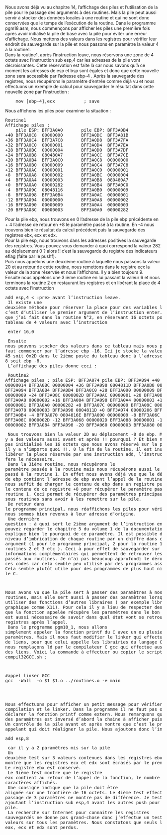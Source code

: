Nous avons déjà vu au chapitre 14, l’affichage des piles et l’utilisation de la pile pour le passage des arguments à des routines. Mais la pile peut aussi servir à stocker des données locales à une routine et qui ne sont donc conservées que le temps de l’exécution de la routine.
Dans le programme pgm18.asm, nous commençons par afficher les piles une première fois après avoir initialisé la pile de base avec la pile pour éviter une erreur d’affichage. Nous mettons des valeurs dans les registres pour vérifier leur endroit de sauvegarde sur la pile et nous passons en paramètre la valeur 4 à la routine1.<br>
Dans la routine1, après l’instruction leave, nous réservons une zone de 4 octets avec l’instruction sub esp,4 car les adresses de la pile vont décroissantes. Cette réservation est faite là car nous savons qu’à ce moment les adresses de esp et bsp sont égales et donc que cette nouvelle zone sera accessible par l’adresse ebp-4 . Après la sauvegarde des registres, nous récupérons le paramètre d’entrée comme déjà vu et nous effectuons un exemple de calcul pour sauvegarder le résultat dans cette nouvelle zone par l’instruction :
<pre>    mov [ebp-4],ecx           ; save</pre>
Nous affichons les piles pour examiner la situation :
<pre>
Routine1
Affichage piles :
    pile ESP: BFF3A0A0       pile EBP: BFF3A0B4
+40 BFF3A0C8  00000000       BFF3A0DC  BFF3A81B
+36 BFF3A0C4  BFF3A7C8       BFF3A0D8  BFF3A7FA
+32 BFF3A0C0  00000001       BFF3A0D4  BFF3A7EA
+28 BFF3A0BC  00000004       BFF3A0D0  BFF3A7DF
+24 BFF3A0B8  080480A7       BFF3A0CC  BFF3A7CE
+20 BFF3A0B4  BFF3A0C0       BFF3A0C8  00000000
+16 BFF3A0B0  00000009       BFF3A0C4  BFF3A7C8
+12 BFF3A0AC  00000001       BFF3A0C0  00000001
+8  BFF3A0A8  00000002       BFF3A0BC  00000004
+4  BFF3A0A4  00000003       BFF3A0B8  080480A7
+0  BFF3A0A0  00000282       BFF3A0B4  BFF3A0C0
-4  BFF3A09C  08048116       BFF3A0B0  00000009
-8  BFF3A098  BFF3A0B4       BFF3A0AC  00000001
-12 BFF3A094  00000000       BFF3A0A8  00000002
-16 BFF3A090  00000009       BFF3A0A4  00000003
-20 BFF3A08C  00000003       BFF3A0A0  00000282 </pre>
Pour la pile ebp, nous trouvons en 0 l’adresse de la pile ebp précédente en + 4 l’adresse de retour en +8 le paramètre passé à la routine. En -4 nous trouvons bien le résultat du calcul précédent  puis la sauvegarde des registres ebx, ecx et edx.<br>
Pour la pile esp, nous trouvons dans les adresses positives la sauvegarde des registres. Vous pouvez vous demander à quoi correspond la valeur 282 au déplacement 0 ? alors !! c’est la sauvegarde du registre des indicateurs eflag (faite par le pushf).<br>
Puis nous appelons une deuxième routine à laquelle nous passons  la valeur 20 et au retour de cette routine, nous remettons dans le registre ecx la valeur de la zone réservée et nous l’affichons. Il y a bien toujours 9.<br>
Ensuite nous appelons une 3 ième routine en lui passant la valeur 6 et nous terminons la routine 2 en restaurant les registres et en libérant la place de 4 octets avec l’instruction <pre> add esp,4 < :pre> avant l’instruction leave.<br>
Il existe une deuxième méthode pour réserver la place pour des variables locales : c’est d’utiliser le premier argument de l’instruction enter. C’est je que j’ai fait dans la routine N°2, en réservant 16 octets pour un tableau de 4 valeurs avec l’instruction <pre> enter 16,0 </pre>
Ensuite nous pouvons stocker des valeurs dans ce tableau mais nous penser qu’il faut commencer par l’adresse ebp -16. Ici je stocke la valeur 20 + 25 = 45 soit 0x2D dans le 2ième poste du tableau donc à l’adresse ebp – 16 + 8 soit ebp -8. <br>
L’affichage des piles donne ceci : <pre>
Routine2
Affichage piles :
    pile ESP: BFF3A074       pile EBP: BFF3A094
+40 BFF3A09C  00000014       BFF3A0BC  00000004
+36 BFF3A098  0804811D       BFF3A0B8  080480A7
+32 BFF3A094  BFF3A0B4       BFF3A0B4  BFF3A0C0
+28 BFF3A090  00000009       BFF3A0B0  00000009
+24 BFF3A08C  0000002D       BFF3A0AC  00000001
+20 BFF3A088  00000001       BFF3A0A8  00000002
+16 BFF3A084  BFF3A098       BFF3A0A4  00000003
+12 BFF3A080  00000001       BFF3A0A0  00000282
+8  BFF3A07C  00000009       BFF3A09C  00000014
+4  BFF3A078  00000003       BFF3A098  0804811D
+0  BFF3A074  00000206       BFF3A094  BFF3A0B4
-4  BFF3A070  0804816E       BFF3A090  00000009
-8  BFF3A06C  BFF3A094       BFF3A08C  0000002D
-12 BFF3A068  0000002D       BFF3A088  00000001
-16 BFF3A064  00000002       BFF3A084  BFF3A098
-20 BFF3A060  00000003       BFF3A080  00000001
</pre>
Nous trouvons bien la valeur 2D au déplacement -8 de ebp. Mais il y a des valeurs aussi avant et après !! pourquoi ?  Et bien nous n’avons pas initialisé les 16 octets que nous avons réservé sur la pile et donc il y a n’importe quoi !!.
0 la fin de la routine, il est inutile de libérer la place réservée par une instruction add, l’instruction leave fera le nécessaire. <br>
Dans la 3ième routine, nous récupérons le paramètre passée à la routine mais nous récupérons aussi le paramètre passé à la routine 1. En effet nous avons déjà vue que le déplacement 0 de ebp contient l’adresse de ebp avant l’appel de la routine. Donc il nous suffit de charger le contenu de ebp dans un registre puis de lire le contenu de ce registre +8 pour récupérer le paramètre passé à la routine 1. Ceci permet de récupérer des paramètres principaux dans des sous routines  sans avoir à les remettre sur la pile.<br>
De retour dans le programme principal, nous réaffichons les piles pour vérifier que nous sommes bien revenus à leur adresse d’origine. <br>
Une dernière question : à quoi sert le 2ième argument de l’instruction enter. Vous pouvez regarder le chapitre 5 du volume 1 de la documentation INTEL qui explique bien le pourquoi de ce paramètre. Il est possible d’exprimer le niveau d’imbrication de chaque routine par un chiffre dans ce deuxième argument (1 pour le programme principal, 2 pour la routine 1, 2 pour les routines 2 et 3 etc ). Ceci à pour effet de sauvegarder sur la pile des informations complémentaires qui permettent de retrouver les paramètres passés aux routines. Je n’ai pas beaucoup approfondi le déroulement de ces codes car cela semble peu utilisé par des programmes assembleurs. Cela semble plutôt utile pour des programmes de plus haut niveau comme le C. <br>

Nous avons vu que la pile sert à passer des paramètres à nos routines, mais elle sert aussi à passer des paramètres lorsque l’on veut utiliser des fonctions d’autres libraires ( par exemple librairie graphique comme X11). Pour cela il y a lieu de respecter des normes pour que la fonction appelée récupère les paramètres dans le bon ordre. Il est aussi nécessaire de savoir dans quel état  vont se retrouver nos registres après l’appel. <br>
Dans le programme pgm18_1, nous allons simplement appeler la fonction printf du C avec  un ou plusieurs paramètres. Mais il nous faut modifier le linker qui effectue l’édition de liens, pour que celui appelle les librairies du langage C. Pour cela nous remplaçons ld par le compilateur C gcc qui effectue aussi l’édition des liens. Voici la commande à effectuer ou copier le script compil32GCC.sh ; <br>
<pre>
#appel linker GCC 
gcc  -Wall  -o $1 $1.o ../routines.o -e main
</pre>
 Nous effectuons pour afficher un petit message pour vérifier la compilation et le linker. Dans la programme il ne faut pas oublier de déclarer la fonction printf comme extern.  Nous remarquons que l’ordre des paramètres est inversé d’abord la chaine à afficher puis le format.  Un contrôle de la pile avant et après montre que c’est le programme appelant qui doit réaligner la pile. Nous ajoutons donc l’instruction <pre>add esp,8 </pre> car il y a 2 paramètres mis sur la pile<br> 
Un deuxième test sur 3 valeurs contenues dans les registres ebx, ecx, edx montre que les registres ecx et edx sont écrasés par le premier printf. Le registre ebx est conservé. <br>
Le 3ième test montre que le registre eax contient au retour de l’appel de la fonction, le nombre de caractères affichés. <br>
Une consigne indique que la pile doit être alignée sur une frontière de 16 octets. Le 4ième test effectué sur le passage de 3 paramètres ne montre pas de différence. Je teste aussi en ajoutant l’instruction sub esp,4 avant les autres push pour aligner la pile.<br>
La recherche sur Internet pour connaitre les registres sauvegardés ne donne pas grand-chose donc j’effectue un test avec des valeurs sur tous les paramètres. Nous constatons que seuls les registres eax, ecx et edx sont perdus. <br>
